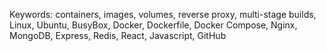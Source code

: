 Keywords: containers, images, volumes, reverse proxy, multi-stage builds, Linux, Ubuntu, BusyBox, Docker, Dockerfile, Docker Compose, Nginx, MongoDB, Express, Redis, React, Javascript, GitHub